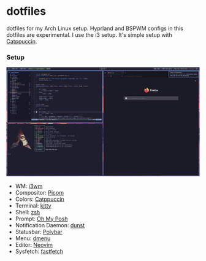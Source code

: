 # dotfiles

dotfiles for my Arch Linux setup. Hyprland and BSPWM configs in this dotfiles are experimental. I use the i3 setup. It's simple setup with [Catppuccin](https://github.com/catppuccin/catppuccin).

### Setup

![i3 Screenshot](https://raw.githubusercontent.com/moonbrooke/dotfiles/refs/heads/main/assets/screenshot_2024-Nov-08-10-52-52_maim.png)

- WM: [i3wm](https://i3wm.org/)
- Compositor: [Picom](https://picom.app/)
- Colors: [Catppuccin](https://github.com/catppuccin/catppuccin)
- Terminal: [kitty](https://sw.kovidgoyal.net/kitty/)
- Shell: [zsh](https://www.zsh.org/)
- Prompt: [Oh My Posh](https://ohmyposh.dev/)
- Notification Daemon: [dunst](https://github.com/dunst-project/dunst)
- Statusbar: [Polybar](https://github.com/polybar/polybar)
- Menu: [dmenu](https://tools.suckless.org/dmenu/)
- Editor: [Neovim](https://neovim.io/)
- Sysfetch: [fastfetch](https://github.com/fastfetch-cli/fastfetch)
